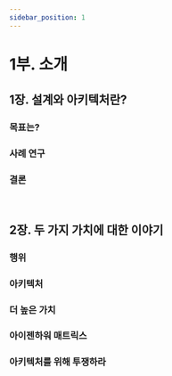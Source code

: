 ```yaml
---
sidebar_position: 1
---
```


# 1부. 소개

## 1장. 설계와 아키텍처란?

### 목표는?

### 사례 연구

### 결론

<br/>

## 2장. 두 가지 가치에 대한 이야기

### 행위

### 아키텍처

### 더 높은 가치

### 아이젠하워 매트릭스

### 아키텍처를 위해 투쟁하라
